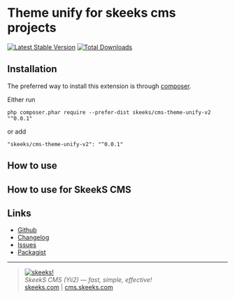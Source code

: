 Theme unify for skeeks cms projects
=====================

[![Latest Stable Version](https://poser.pugx.org/skeeks/cms-theme-unify-v2/v/stable.png)](https://packagist.org/packages/skeeks/cms-theme-unify-v2)
[![Total Downloads](https://poser.pugx.org/skeeks/cms-theme-unify-v2/downloads.png)](https://packagist.org/packages/skeeks/cms-theme-unify-v2)

Installation
------------

The preferred way to install this extension is through [composer](http://getcomposer.org/download/).

Either run

```
php composer.phar require --prefer-dist skeeks/cms-theme-unify-v2 "^0.0.1"
```

or add

```
"skeeks/cms-theme-unify-v2": "^0.0.1"
```


How to use
----------

How to use for SkeekS CMS
----------

Links
----------
* [Github](https://github.com/skeeks-cms/cms-theme-unify-v2)
* [Changelog](https://github.com/skeeks-cms/cms-theme-unify-v2/blob/master/CHANGELOG.md)
* [Issues](https://github.com/skeeks-cms/cms-theme-unify-v2/issues)
* [Packagist](https://packagist.org/packages/skeeks/cms-theme-unify-v2)

___

> [![skeeks!](https://skeeks.com/img/logo/logo-no-title-80px.png)](https://skeeks.com)  
<i>SkeekS CMS (Yii2) — fast, simple, effective!</i>  
[skeeks.com](https://skeeks.com) | [cms.skeeks.com](https://cms.skeeks.com)

